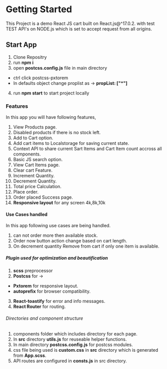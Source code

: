 # Getting Started

This Project is a demo React JS cart built on React.js@^17.0.2. with test TEST API's on NODE.js which is set to accept request from all origins.

## Start App

1. Clone Repositry
2. run **npm i**
3. open **postcss.config.js** file in main directory 
* ctrl click postcss-pxtorem
* In defaults object change proplist as -> **propList: ["*"]**
4. run **npm start** to start project locally

### Features

In this app you will have following features,
1. View Products page.
2. Disabled products if there is no stock left.
3. Add to Cart option.
4. Add cart items to Localstorage for saving current state.
5. Context API to share current Sart Items and Cart Item count accross all components.
6. Basic JS search option.
7. View Cart Items page.
8. Clear cart Feature.
9. Increment Quantity.
10. Decrement Quantity.
11. Total price Calculation.
12. Place order.
13. Order placed Success page.
14. **Responsive layout** for any screen 4k,8k,10k

#### Use Cases handled 
In this app following use cases are being handled.
1. can not order more then available stock.
2. Order now button action change based on cart length.
3. On decrement quantity Remove from cart if only one item is available.

##### Plugin used for optimization and beautification
1. **scss** preprocessor 
2. **Postcss** for ->
* **Pxtorem** for responsive layout.
* **autoprefix** for browser compatibility.
3. **React-toastify** for error and info messages.
4. **React Router** for routing.

###### Directories and component structure
1. components folder which includes directory for each page.
2. In **src** directory **utils.js** for reuseable helper functions.
3. In main directory **postcss.config.js** for postcss modules.
4. css file being used is **custom.css** in **src** directory which is generated from **App.scss**.
5. API routes are configured in **consts.js** in src directory.

